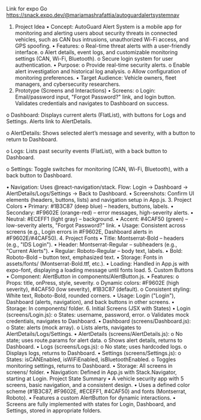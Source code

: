 Link for expo Go 
https://snack.expo.dev/@mariamashrafattia/autoguardalertsystemnav

1. Project Idea
•	Concept: AutoGuard Alert System is a mobile app for monitoring and alerting users about security threats in connected vehicles, such as CAN bus intrusions, unauthorized Wi-Fi access, and GPS spoofing.
•	Features: 
o	Real-time threat alerts with a user-friendly interface.
o	Alert details, event logs, and customizable monitoring settings (CAN, Wi-Fi, Bluetooth).
o	Secure login system for user authentication.
•	Purpose: 
o	Provide real-time security alerts.
o	Enable alert investigation and historical log analysis.
o	Allow configuration of monitoring preferences.
•	Target Audience: Vehicle owners, fleet managers, and cybersecurity researchers.
2. Prototype (Screens and Interactions)
•	Screens: 
o	Login: Email/password input, "Forgot Password?" link, and login button. Validates credentials and navigates to Dashboard on success.
 
o	Dashboard: Displays current alerts (FlatList), with buttons for Logs and Settings. Alerts link to AlertDetails.
 
o	AlertDetails: Shows selected alert’s message and severity, with a button to return to Dashboard.
 
o	Logs: Lists past security events (FlatList), with a back button to Dashboard.
 
o	Settings: Toggle switches for monitoring (CAN, Wi-Fi, Bluetooth), with a back button to Dashboard.
 
•	Navigation: Uses @react-navigation/stack. Flow: Login → Dashboard → AlertDetails/Logs/Settings → Back to Dashboard.
•	Screenshots: Confirm UI elements (headers, buttons, lists) and navigation setup in App.js.
3. Project Colors
•	Primary: #1B3C87 (deep blue) – headers, buttons, labels.
•	Secondary: #F9602E (orange-red) – error messages, high-severity alerts.
•	Neutral: #ECEFF1 (light gray) – background.
•	Accent: #4CAF50 (green) – low-severity alerts, "Forgot Password?" link.
•	Usage: Consistent across screens (e.g., Login errors in #F9602E, Dashboard alerts in #F9602E/#4CAF50).
4. Project Fonts
•	Title: Montserrat-Bold – headers (e.g., "IDS Login").
•	Header: Montserrat-Regular – subheaders (e.g., "Current Alerts").
•	Regular: Roboto-Regular – body text, labels.
•	Bold: Roboto-Bold – button text, emphasized text.
•	Storage: Fonts in assets/fonts/ (Montserrat-Bold.ttf, etc.).
•	Loading: Handled in App.js with expo-font, displaying a loading message until fonts load.
5. Custom Buttons
•	Component: AlertButton in components/AlertButton.js.
•	Features: 
o	Props: title, onPress, style, severity.
o	Dynamic colors: #F9602E (high severity), #4CAF50 (low severity), #1B3C87 (default).
o	Consistent styling: White text, Roboto-Bold, rounded corners.
•	Usage: Login ("Login"), Dashboard (alerts, navigation), and back buttons in other screens.
•	Storage: In components/ folder.
6. Initial Screens (JSX with States)
•	Login (screens/Login.js): 
o	States: username, password, error.
o	Validates mock credentials, navigates to Dashboard.
•	Dashboard (screens/Dashboard.js): 
o	State: alerts (mock array).
o	Lists alerts, navigates to AlertDetails/Logs/Settings.
•	AlertDetails (screens/AlertDetails.js): 
o	No state; uses route.params for alert data.
o	Shows alert details, returns to Dashboard.
•	Logs (screens/Logs.js): 
o	No state; uses hardcoded logs.
o	Displays logs, returns to Dashboard.
•	Settings (screens/Settings.js): 
o	States: isCANEnabled, isWiFiEnabled, isBluetoothEnabled.
o	Toggles monitoring settings, returns to Dashboard.
•	Storage: All screens in screens/ folder.
•	Navigation: Defined in App.js with Stack.Navigator, starting at Login.
Project State Summary
•	A vehicle security app with 5 screens, basic navigation, and a consistent design.
•	Uses a defined color scheme (#1B3C87, #F9602E, #ECEFF1, #4CAF50) and fonts (Montserrat, Roboto).
•	Features a custom AlertButton for dynamic interactions.
•	Screens are fully implemented with states for Login, Dashboard, and Settings, stored in appropriate folders.


